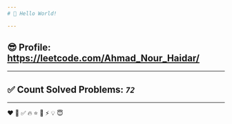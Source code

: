 ```yaml
---
# 👋 Hello World!

---
```

## 😎 Profile: https://leetcode.com/Ahmad_Nour_Haidar/

---
## ✅ Count Solved Problems: ***```72```***

---
❤
👋
‍✅
🔥
⭐
🌟
⚡
💡
😇
